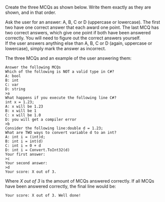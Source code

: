 Create the three MCQs as shown below. Write them exactly as they are shown, and in that order.

Ask the user for an answer: A, B, C or D (uppercase or lowercase). The first two have one correct answer that each award one point. The last MCQ has two correct answers, which give one point if both have been answered correctly. You will need to figure out the correct answers yourself.  
If the user answers anything else than A, B, C or D (again, uppercase or lowercase), simply mark the answer as incorrect.

The three MCQs and an example of the user answering them:

```
Answer the following MCQs
Which of the following is NOT a valid type in C#?
A: bool
B: int
C: var
D: string
>a
What happens if you execute the following line C#?
int x = 1.23;
A: x will be 1.23
B: x will be 1
C: x will be 1.0
D: you will get a compiler error
>b
Consider the following line:double d = 1.23;
What are TWO ways to convert variable d to an int?
A: int i = (int)d;
B: int i = int(d)
C: int i = 0 + d
D: int i = Convert.ToInt32(d)
Your first answer:
>c
Your second answer:
>d
Your score: X out of 3.
```

Where _X out of 3_ is the amount of MCQs answered correctly. If all MCQs have been answered correctly, the final line would be:

```
Your score: X out of 3. Well done!
```